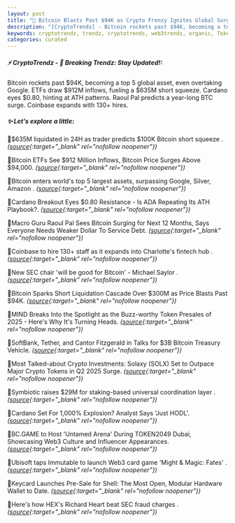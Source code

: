 ```yaml
---
layout: post
title: "🌌 Bitcoin Blasts Past $94K as Crypto Frenzy Ignites Global Surge"
description: "[CryptoTrendz] - Bitcoin rockets past $94K, becoming a top 5 global asset, even overtaking Google. ETFs draw $912M inflows, fueling a $635M short squeeze. Cardano eyes $0.80, hinting at ATH patterns. Raoul Pal predicts a year-long BTC surge. Coinbase expands with 130+ hires."
keywords: cryptotrendz, trendz, cryptotrends, web3trends, organic, Token, stablecoin, Bitcoin, Analyst, Crypto, Web3, SEC
categories: curated
---
```


##### ⚡ CryptoTrendz - 📌 *Breaking Trendz: Stay Updated!:*

Bitcoin rockets past $94K, becoming a top 5 global asset, even overtaking Google. ETFs draw $912M inflows, fueling a $635M short squeeze. Cardano eyes $0.80, hinting at ATH patterns. Raoul Pal predicts a year-long BTC surge. Coinbase expands with 130+ hires.

##### ✨ *Let's explore a little:*


🔹$635M liquidated in 24H as trader predicts $100K Bitcoin short squeeze . *([source](https://s.avyag.com/g9pn){:target="_blank" rel="nofollow noopener"})*

🔹Bitcoin ETFs See $912 Million Inflows, Bitcoin Price Surges Above $94,000. *([source](https://s.avyag.com/9ewi){:target="_blank" rel="nofollow noopener"})*

🔹Bitcoin enters world's top 5 largest assets, surpassing Google, Silver, Amazon . *([source](https://s.avyag.com/20pg){:target="_blank" rel="nofollow noopener"})*

🔹Cardano Breakout Eyes $0.80 Resistance - Is ADA Repeating Its ATH Playbook?. *([source](https://s.avyag.com/apr1){:target="_blank" rel="nofollow noopener"})*

🔹Macro Guru Raoul Pal Sees Bitcoin Surging for Next 12 Months, Says Everyone Needs Weaker Dollar To Service Debt. *([source](https://s.avyag.com/6cja){:target="_blank" rel="nofollow noopener"})*

🔹Coinbase to hire 130+ staff as it expands into Charlotte's fintech hub . *([source](https://s.avyag.com/xwj5){:target="_blank" rel="nofollow noopener"})*

🔹New SEC chair 'will be good for Bitcoin' - Michael Saylor . *([source](https://s.avyag.com/3lpf){:target="_blank" rel="nofollow noopener"})*

🔹Bitcoin Sparks Short Liquidation Cascade Over $300M as Price Blasts Past $94K. *([source](https://s.avyag.com/1v2i){:target="_blank" rel="nofollow noopener"})*

🔹MIND Breaks Into the Spotlight as the Buzz-worthy Token Presales of 2025 - Here's Why It's Turning Heads. *([source](https://s.avyag.com/qpnr){:target="_blank" rel="nofollow noopener"})*

🔹SoftBank, Tether, and Cantor Fitzgerald in Talks for $3B Bitcoin Treasury Vehicle. *([source](https://s.avyag.com/97gb){:target="_blank" rel="nofollow noopener"})*

🔹Most Talked-about Crypto Investments: Solaxy (SOLX) Set to Outpace Major Crypto Tokens in Q2 2025 Surge. *([source](https://s.avyag.com/yzpi){:target="_blank" rel="nofollow noopener"})*

🔹Symbiotic raises $29M for staking-based universal coordination layer . *([source](https://s.avyag.com/d80y){:target="_blank" rel="nofollow noopener"})*

🔹Cardano Set For 1,000% Explosion? Analyst Says 'Just HODL'. *([source](https://s.avyag.com/mqfg){:target="_blank" rel="nofollow noopener"})*

🔹BC.GAME to Host 'Untamed Arena' During TOKEN2049 Dubai, Showcasing Web3 Culture and Influencer Appearances. *([source](https://s.avyag.com/w4q6){:target="_blank" rel="nofollow noopener"})*

🔹Ubisoft taps Immutable to launch Web3 card game 'Might &#38; Magic: Fates' . *([source](https://s.avyag.com/hka2){:target="_blank" rel="nofollow noopener"})*

🔹Keycard Launches Pre-Sale for Shell: The Most Open, Modular Hardware Wallet to Date. *([source](https://s.avyag.com/cji6){:target="_blank" rel="nofollow noopener"})*

🔹Here's how HEX's Richard Heart beat SEC fraud charges . *([source](https://s.avyag.com/njn7){:target="_blank" rel="nofollow noopener"})*
